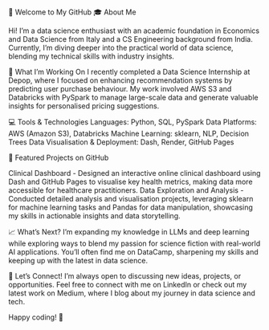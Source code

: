 👋 Welcome to My GitHub
🎓 About Me

Hi! I’m a data science enthusiast with an academic foundation in Economics and Data Science from Italy and a CS Engineering background from India. Currently, I’m diving deeper into the practical world of data science, blending my technical skills with industry insights.

🔬 What I’m Working On
I recently completed a Data Science Internship at Depop, where I focused on enhancing recommendation systems by predicting user purchase behaviour. My work involved AWS S3 and Databricks with PySpark to manage large-scale data and generate valuable insights for personalised pricing suggestions.

💻 Tools & Technologies
Languages: Python, SQL, PySpark
Data Platforms: AWS (Amazon S3), Databricks
Machine Learning: sklearn, NLP, Decision Trees
Data Visualisation & Deployment: Dash, Render, GitHub Pages

📂 Featured Projects on GitHub

Clinical Dashboard - Designed an interactive online clinical dashboard using Dash and GitHub Pages to visualise key health metrics, making data more accessible for healthcare practitioners.
Data Exploration and Analysis - Conducted detailed analysis and visualisation projects, leveraging sklearn for machine learning tasks and Pandas for data manipulation, showcasing my skills in actionable insights and data storytelling.

📈 What’s Next?
I’m expanding my knowledge in LLMs and deep learning while exploring ways to blend my passion for science fiction with real-world AI applications. You’ll often find me on DataCamp, sharpening my skills and keeping up with the latest in data science.

🤝 Let’s Connect!
I’m always open to discussing new ideas, projects, or opportunities. Feel free to connect with me on LinkedIn or check out my latest work on Medium, where I blog about my journey in data science and tech.

Happy coding! 🚀
